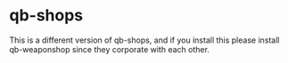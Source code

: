 # qb-shops
This is a different version of qb-shops, and if you install this please install qb-weaponshop since they corporate with each other.
